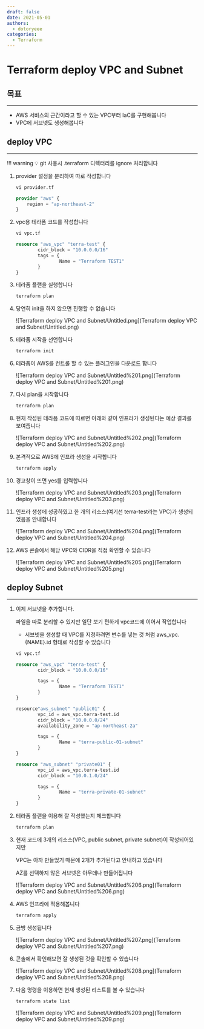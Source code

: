 ```yaml
---
draft: false
date: 2021-05-01
authors:
  - dotoryeee
categories:
  - Terraform
---
```

# Terraform deploy VPC and Subnet

## 목표

---

- AWS 서비스의 근간이라고 할 수 있는 VPC부터 IaC를 구현해봅니다
- VPC에 서브넷도 생성해봅니다
<!-- more -->
## deploy VPC

---

!!! warning
    💡 git 사용시 .terraform 디렉터리를 ignore 처리합니다

1. provider 설정을 분리하여 따로 작성합니다

    ```s
    vi provider.tf
    ```

    ```terraform title="provider.tf" linenums="1"
    provider "aws" {
        region = "ap-northeast-2"
    }
    ```

2. vpc용 테라폼 코드를 작성합니다

    ```s
    vi vpc.tf
    ```

    ```terraform title="vpc.tf" linenums="1"
    resource "aws_vpc" "terra-test" {
            cidr_block = "10.0.0.0/16"
            tags = {
                    Name = "Terraform TEST1"
            }
    }
    ```
    
3. 테라폼 플랜을 실행합니다

    ```s
    terraform plan
    ```
    
4. 당연히 init을 하지 않으면 진행할 수 없습니다
    
    ![Terraform deploy VPC and Subnet/Untitled.png](Terraform deploy VPC and Subnet/Untitled.png)
    
5. 테라폼 시작을 선언합니다

    ```s
    terraform init
    ```
        
6. 테라폼이 AWS를 컨트롤 할 수 있는 플러그인을 다운로드 합니다
    
    ![Terraform deploy VPC and Subnet/Untitled%201.png](Terraform deploy VPC and Subnet/Untitled%201.png)
    
7. 다시 plan을 시작합니다

    ```s
    terraform plan
    ```

8. 현재 작성된 테라폼 코드에 따르면 아래와 같이 인프라가 생성된다는 예상 결과를 보여줍니다
    
    ![Terraform deploy VPC and Subnet/Untitled%202.png](Terraform deploy VPC and Subnet/Untitled%202.png)
    
9. 본격적으로 AWS에 인프라 생성을 시작합니다

    ```s
    terraform apply
    ```
    
10. 경고창이 뜨면 yes를 입력합니다
    
    ![Terraform deploy VPC and Subnet/Untitled%203.png](Terraform deploy VPC and Subnet/Untitled%203.png)
    
11. 인프라 생성에 성공하였고
한 개의 리소스(여기선 terra-test라는 VPC)가 생성되었음을 안내합니다
    
    ![Terraform deploy VPC and Subnet/Untitled%204.png](Terraform deploy VPC and Subnet/Untitled%204.png)
    
12. AWS 콘솔에서 해당 VPC와 CIDR을 직접 확인할 수 있습니다
    
    ![Terraform deploy VPC and Subnet/Untitled%205.png](Terraform deploy VPC and Subnet/Untitled%205.png)
    

## deploy Subnet

---

1. 이제 서브넷을 추가합니다. 
    
    파일을 따로 분리할 수 있지만 일단 보기 편하게 vpc코드에 이어서 작업합니다
    
    - 서브넷을 생성할 때 VPC를 지정하려면 변수를 넣는 것 처럼 aws_vpc.{NAME}.id 형태로 작성할 수 있습니다
    
    ```s
    vi vpc.tf
    ```

    ```terraform title="vpc.tf" linenums="1"
    resource "aws_vpc" "terra-test" {
            cidr_block = "10.0.0.0/16"

            tags = {
                    Name = "Terraform TEST1"
            }
    }

    resource"aws_subnet" "public01" {
            vpc_id = aws_vpc.terra-test.id
            cidr_block = "10.0.0.0/24"
            availability_zone = "ap-northeast-2a"

            tags = {
                    Name = "terra-public-01-subnet"
            }
    }

    resource "aws_subnet" "private01" {
            vpc_id = aws_vpc.terra-test.id
            cidr_block = "10.0.1.0/24"

            tags = {
                    Name = "terra-private-01-subnet"
            }
    }
    ```
    
1. 테라폼 플랜을 이용해 잘 작성했는지 체크합니다
 
    ```s
    terraform plan
    ```
    
3. 현재 코드에 3개의 리소스(VPC, public subnet, private subnet)이 작성되어있지만
    
    VPC는 아까 만들었기 때문에 2개가 추가된다고 안내하고 있습니다
    
    AZ를 선택하지 않은 서브넷은 아무데나 만들어집니다
    
    ![Terraform deploy VPC and Subnet/Untitled%206.png](Terraform deploy VPC and Subnet/Untitled%206.png)
    
4. AWS 인프라에 적용해봅니다
    
    ```s
    terraform apply
    ```

5. 금방 생성됩니다

    ![Terraform deploy VPC and Subnet/Untitled%207.png](Terraform deploy VPC and Subnet/Untitled%207.png)
    
6. 콘솔에서 확인해보면 잘 생성된 것을 확인할 수 있습니다
    
    ![Terraform deploy VPC and Subnet/Untitled%208.png](Terraform deploy VPC and Subnet/Untitled%208.png)
    
7. 다음 명령을 이용하면 현재 생성된 리스트를 볼 수 있습니다
    
    ```s
    terraform state list
    ```

    ![Terraform deploy VPC and Subnet/Untitled%209.png](Terraform deploy VPC and Subnet/Untitled%209.png)
    
